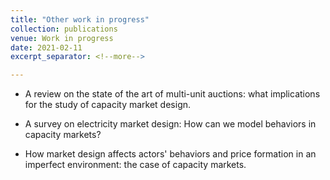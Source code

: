 ```yaml
---
title: "Other work in progress"
collection: publications
venue: Work in progress
date: 2021-02-11
excerpt_separator: <!--more-->

---
```



  * A review on the state of the art of multi-unit auctions: what implications for the study of capacity market design.

  * A survey on electricity market design: How can we model behaviors in capacity markets?
  
  * How market design affects actors' behaviors and price formation in an imperfect environment: the case of capacity markets. 
  
   <!--more--> 

